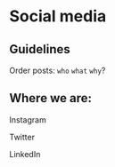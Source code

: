 # Social media

## Guidelines

Order posts: `who` `what` `why`?

## Where we are:

Instagram

Twitter

LinkedIn

